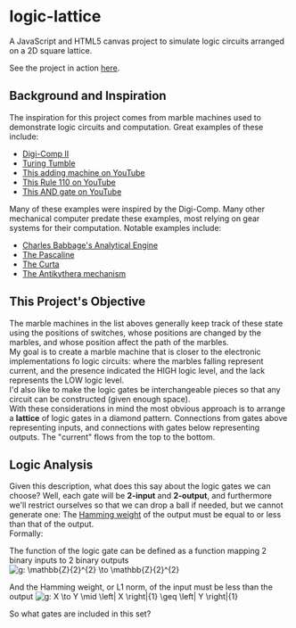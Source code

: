 # logic-lattice
A JavaScript and HTML5 canvas project to simulate logic circuits arranged on a 2D square lattice.

See the project in action [here](https://jcarr.ca/logic-lattice).

## Background and Inspiration
The inspiration for this project comes from marble machines used to demonstrate logic circuits and computation. Great examples of these include:
- [Digi-Comp II](https://digicompii.com/)
- [Turing Tumble](https://www.turingtumble.com/)
- [This adding machine on YouTube](https://www.youtube.com/watch?v=GcDshWmhF4A)
- [This Rule 110 on YouTube](https://www.youtube.com/watch?v=QKnSRw_X2w4)
- [This AND gate on YouTube](https://www.youtube.com/watch?v=VGQC33w3ltc)

Many of these examples were inspired by the Digi-Comp. Many other mechanical computer predate these examples, most relying on gear systems for their computation. Notable examples include:
- [Charles Babbage's Analytical Engine](https://en.wikipedia.org/wiki/Analytical_Engine)
- [The Pascaline](https://en.wikipedia.org/wiki/Pascal%27s_calculator)
- [The Curta](https://en.wikipedia.org/wiki/Curta)
- [The Antikythera mechanism](https://en.wikipedia.org/wiki/Antikythera_mechanism)

## This Project's Objective
The marble machines in the list aboves generally keep track of these state using the positions of switches, whose positions are changed by the marbles, and whose position affect the path of the marbles.  
My goal is to create a marble machine that is closer to the electronic implementations fo logic circuits: where the marbles falling represent current, and the presence indicated the HIGH logic level, and the lack represents the LOW logic level.  
I'd also like to make the logic gates be interchangeable pieces so that any circuit can be constructed (given enough space).  
With these considerations in mind the most obvious approach is to arrange a **lattice** of logic gates in a diamond pattern. Connections from gates above representing inputs, and connections with gates below representing outputs. The "current" flows from the top to the bottom.

## Logic Analysis
Given this description, what does this say about the logic gates we can choose? Well, each gate will be **2-input** and **2-output**, and furthermore we'll restrict ourselves so that we can drop a ball if needed, but we cannot generate one: The [Hamming weight](https://en.wikipedia.org/wiki/Hamming_weight) of the output must be equal to or less than that of the output.  
Formally:

The function of the logic gate can be defined as a function mapping 2 binary inputs to 2 binary outputs  
![g: \mathbb{Z}_{2}^{2} \to \mathbb{Z}_{2}^{2}](https://render.githubusercontent.com/render/math?math=g%3A%20%5Cmathbb%7BZ%7D_%7B2%7D%20%5E%7B2%7D%20%5Cto%20%5Cmathbb%7BZ%7D_%7B2%7D%20%5E%7B2%7D)

And the Hamming weight, or L1 norm, of the input must be less than the output
![g: X \to Y \mid \left\| X \right\|_{1} \geq \left\| Y \right\|_{1}](https://render.githubusercontent.com/render/math?math=g%3A%20X%20%5Cto%20Y%20%5Cmid%20%5Cleft%5C%7C%20X%20%5Cright%5C%7C_%7B1%7D%20%5Cgeq%20%5Cleft%5C%7C%20Y%20%5Cright%5C%7C_%7B1%7D)

So what gates are included in this set?
